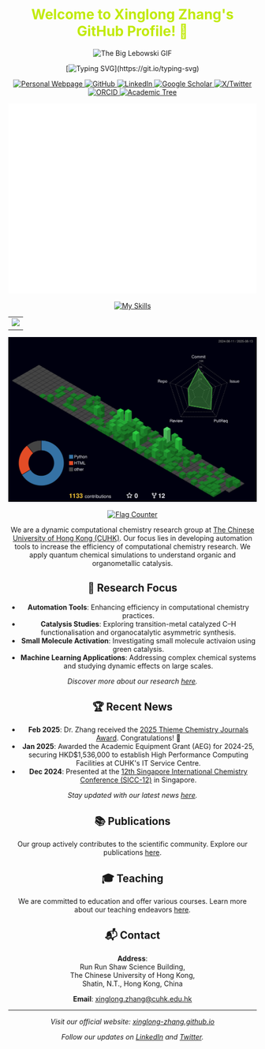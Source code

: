 <div align="center">

<!-- Welcome words -->
<h1 style="color: #c1ea09;">Welcome to Xinglong Zhang's GitHub Profile! 👋</h1>

![The Big Lebowski GIF](https://media3.giphy.com/media/v1.Y2lkPTc5MGI3NjExd2dnMDY4M29sbGF6bG1sMnpsZjkwMnlidDRmYzltZ2xyemdvcjlwbCZlcD12MV9pbnRlcm5hbF9naWZfYnlfaWQmY3Q9Zw/13HgwGsXF0aiGY/giphy.gif)

<!-- World Peaceful words -->
[![Typing SVG](https://readme-typing-svg.herokuapp.com?font=Fira+Code&pause=1000&center=true&width=435&separator=%3C&lines=It%E2%80%99s+not+a+bug;+%3Cit%E2%80%99s+an+undocumented+feature.)](https://git.io/typing-svg)

<!-- Little Logo -->
<p align="center">
  <a href="https://xinglong-zhang.github.io/">
    <img src="https://img.shields.io/badge/Personal%20Webpage-8A2BE2" alt="Personal Webpage">
  </a>
  <a href="https://github.com/xinglong-zhang">
    <img src="https://img.shields.io/badge/GitHub-181717?logo=github&logoColor=white" alt="GitHub">
  </a>
  <a href="https://www.linkedin.com/in/xinglongzhang/">
    <img src="https://img.shields.io/badge/LinkedIn-0A66C2?logo=linkedin&logoColor=white" alt="LinkedIn">
  </a>
  <a href="https://scholar.google.co.uk/citations?hl=en&user=3XhNj60AAAAJ&view_op=list_works&sortby=pubdate">
    <img src="https://img.shields.io/badge/Google%20Scholar-4285F4?logo=google-scholar&logoColor=white" alt="Google Scholar">
  </a>
  <a href="https://x.com/XZhangChem">
      <img src="https://img.shields.io/badge/X%20/Twitter-000000?logo=twitter&logoColor=white" alt="X/Twitter">
  </a>
  <a href="https://orcid.org/0000-0003-1698-692X">
      <img src="https://img.shields.io/badge/ORCID-A6CE39?logo=orcid&logoColor=white" alt="ORCID">
      </a>
       <a href="https://academictree.org/chemistry/tree.php?pid=685436">
    <img src="https://img.shields.io/badge/Academic%20Tree-006400?logo=tree&logoColor=white" alt="Academic Tree">
      </a>
</p>



![Metrics](./metrics/metrics.svg )

<!-- [![My Skills](https://skillicons.dev/icons?i=anaconda,atom,bash,bitbucket,css,fortran,git,github,gitlab,html,jenkins,latex,linux,md,mysql,php,pycharm,py,pytorch,regex,stackoverflow,sklearn,svg,tensorflow,ubuntu,vim,vscode,)](https://skillicons.dev) -->
[![My Skills](https://skillicons.dev/icons?i=anaconda,bash,bitbucket,css,fortran,git,github,gitlab,html,jenkins,latex,linux,md,php,pycharm,py,pytorch,regex,stackoverflow,sklearn,svg,tensorflow,ubuntu,vim,vscode&perline=13)](https://skillicons.dev)

<!-- ![Metrics](./metrics/stargazersworldmap.svg )

![Metrics](./metrics/achievementscompact.svg ) -->

<!-- GitHub Activity Graph GitHub -->
<table>
  <tr>
    <td>
      <picture>
        <source media="(prefers-color-scheme: dark)"  srcset="https://github-readme-activity-graph.vercel.app/graph?username=xinglong-zhang&theme=tokyo-night" />
        <source media="(prefers-color-scheme: light)" srcset="https://github-readme-activity-graph.vercel.app/graph?username=xinglong-zhang" />
        <img src="https://github-readme-activity-graph.vercel.app/graph?username=xinglong-zhang&theme=tokyo-night" />
      </picture>
  </tr>
</table>

![Metrics](./profile-3d-contrib/profile-night-green.svg )

<a href="https://www.flagcounter.me/details/f7F"><img src="https://www.flagcounter.me/f7F/" alt="Flag Counter"></a>

We are a dynamic computational chemistry research group at [The Chinese University of Hong Kong (CUHK)](https://www.cuhk.edu.hk/). Our focus lies in developing automation tools to increase the efficiency of computational chemistry research. We apply quantum chemical simulations to understand organic and organometallic catalysis.


## 🔬 Research Focus

- **Automation Tools**: Enhancing efficiency in computational chemistry practices.
- **Catalysis Studies**: Exploring transition-metal catalyzed C–H functionalisation and organocatalytic asymmetric synthesis.
- **Small Molecule Activation**: Investigating small molecule activaion using green catalysis.
- **Machine Learning Applications**: Addressing complex chemical systems and studying dynamic effects on large scales.

*Discover more about our research [here](https://xinglong-zhang.github.io/research/).*

## 🏆 Recent News

- **Feb 2025**: Dr. Zhang received the [2025 Thieme Chemistry Journals Award](https://www.thieme.de/en/thieme-chemistry/thieme-chemistry-journals-awardees-107362.htm). Congratulations! 🎉
- **Jan 2025**: Awarded the Academic Equipment Grant (AEG) for 2024-25, securing HKD$1,536,000 to establish High Performance Computing Facilities at CUHK's IT Service Centre.
- **Dec 2024**: Presented at the [12th Singapore International Chemistry Conference (SICC-12)](https://sicc12.org/) in Singapore.

*Stay updated with our latest news [here](https://xinglong-zhang.github.io/).*

## 📚 Publications

Our group actively contributes to the scientific community. Explore our publications [here](https://xinglong-zhang.github.io/publications.html).

## 🎓 Teaching

We are committed to education and offer various courses. Learn more about our teaching endeavors [here](https://xinglong-zhang.github.io/teaching.html).

<!-- ## 📸 Gallery -->

<!-- A glimpse into our lab activities and events: -->

<!-- ![Group Photo](https://xinglong-zhang.github.io/images/group_photo.jpg) -->

<!-- *More photos available in our [gallery](https://xinglong-zhang.github.io/gallery.html).* -->

## 📬 Contact

**Address**:  
Run Run Shaw Science Building,  
The Chinese University of Hong Kong,  
Shatin, N.T., Hong Kong, China

**Email**: [xinglong.zhang@cuhk.edu.hk](mailto:xinglong.zhang@cuhk.edu.hk)

---

*Visit our official website: [xinglong-zhang.github.io](https://xinglong-zhang.github.io/)*

*Follow our updates on [LinkedIn](https://www.linkedin.com/in/xinglongzhang) and [Twitter](https://twitter.com/XZhangChem).*




<!--
**xinglong-zhang/xinglong-zhang** is a ✨ _special_ ✨ repository because its `README.md` (this file) appears on your GitHub profile.

Here are some ideas to get you started:

- 🔭 I’m currently working on ...
- 🌱 I’m currently learning ...
- 👯 I’m looking to collaborate on ...
- 🤔 I’m looking for help with ...
- 💬 Ask me about ...
- 📫 How to reach me: ...
- 😄 Pronouns: ...
- ⚡ Fun fact: ...
-->
